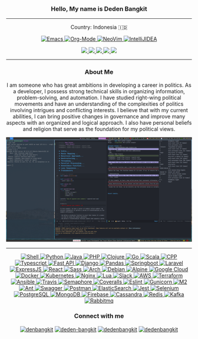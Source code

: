 <h3 align="center">Hello, My name is Deden Bangkit</h3>
<hr />
<p align="center">Country: Indonesia 🇮🇩</p>
<p align="center">
  <a href="#" target="_blank" rel="noreferrer">
    <img
      src="https://img.shields.io/badge/Emacs-%237F5AB6.svg?&style=flat&logo=gnu-emacs&logoColor=white"
      alt="Emacs"
      height="30"
    />
  </a>
  <a href="#" target="_blank" rel="noreferrer">
    <img
      src="https://img.shields.io/badge/orgmode-%2377AA99.svg?style=flat&logo=org&logoColor=white"
      alt="Org-Mode"
      height="30"
    />
  </a>
  <a href="#" target="_blank" rel="noreferrer">
    <img
      src="https://img.shields.io/badge/NeoVim-%2357A143.svg?&style=flat&logo=neovim&logoColor=white"
      alt="NeoVim"
      height="30"
    />
  </a>
  <a href="#" target="_blank" rel="noreferrer">
    <img
      src="https://img.shields.io/badge/IntelliJIDEA-414144.svg?style=flat&logo=intellij-idea&logoColor=white"
      alt="IntelliJIDEA"
      height="30"
    />
  </a>
</p>

<p align="center">
  <a href="https://github.com/dedenbangkit">
    <img
      width="808"
      src="http://github-profile-summary-cards.vercel.app/api/cards/profile-details?username=dedenbangkit&theme=aura_dark"
    />
  </a>
  <a href="https://github.com/dedenbangkit">
    <img
      src="https://github-readme-streak-stats.herokuapp.com?user=dedenbangkit&theme=calm&hide_border=true&date_format=j%20M%5B%20Y%5D&exclude_days=Sun%2CSat&card_width=808&background=252334"
    />
  </a>
  <a href="https://github.com/dedenbangkit">
    <img
      width="401"
      src="http://github-profile-summary-cards.vercel.app/api/cards/stats?username=dedenbangkit&theme=aura_dark"
    />
  </a>
  <a href="https://github.com/dedenbangkit">
    <img
      width="401"
      src="http://github-profile-summary-cards.vercel.app/api/cards/most-commit-language?username=dedenbangkit&theme=aura_dark"
    />
  </a>
  <a href="https://github.com/dedenbangkit">
    <img
      width="808"
      src="https://github-readme-stats.vercel.app/api/top-langs/?username=dedenbangkit&langs_count=10&exclude_repo=&hide=php,javascript,jupyter%20notebook,cmake,makefile,batchfile,css,html,vim%20script&layout=default&card_width=808&hide_border=true&theme=aura_dark"
    />
  </a>
</p>

<hr />
<h3 align="center">About Me</h3>
<p align="center">
I am someone who has great ambitions in developing a career in politics. As a developer, I possess strong technical skills in organizing information, problem-solving, and automation. I have studied right-wing political movements and have an understanding of the complexities of politics involving intrigues and conflicting interests. I believe that with my current abilities, I can bring positive changes in governance and improve many aspects with an organized and logical approach. I also have personal beliefs and religion that serve as the foundation for my political views.
</p>
<p align="center">
  <a href="https://github.com/dedenbangkit">
    <img
      width="808"
      src="https://raw.githubusercontent.com/dedenbangkit/dedenbangkit/a96db461162b07728b98d365cb0437cfa1719e5e/assets/intro.png"
    />
  </a>
</p>

<hr />
<p align="center">
  <a href="#" target="_blank" rel="noreferrer">
    <img
      src="https://img.shields.io/badge/shell_script-%23474747.svg?style=flat-square&logo=gnu-bash&logoColor=white"
      alt="Shell"
      height="20"
    />
  </a>
  <a href="#" target="_blank" rel="noreferrer">
    <img
      src="https://img.shields.io/badge/python-3670A0?style=flat-square&logo=python&logoColor=ffdd54"
      alt="Python"
      height="20"
    />
  </a>
  <a href="#" target="_blank" rel="noreferrer">
    <img
      src="https://img.shields.io/badge/java-%23ED8B00.svg?style=flat-square&logo=openjdk&logoColor=white"
      alt="Java"
      height="20"
    />
  </a>
  <a href="#" target="_blank" rel="noreferrer">
    <img
      src="https://img.shields.io/badge/php-%23777BB4.svg?style=flat-square&logo=php&logoColor=white"
      alt="PHP"
      height="20"
    />
  </a>
  <a href="#" target="_blank" rel="noreferrer">
    <img
      src="https://img.shields.io/badge/Clojure-%23Clojure.svg?style=flat-square&logo=Clojure&logoColor=white"
      alt="Clojure"
      height="20"
    />
  </a>
  <a href="#" target="_blank" rel="noreferrer">
    <img
      src="https://img.shields.io/badge/go-%2300ADD8.svg?style=flat-square&logo=go&logoColor=white"
      alt="Go"
      height="20"
    />
  </a>
  <a href="#" target="_blank" rel="noreferrer">
    <img
      src="https://img.shields.io/badge/scala-%23DC322F.svg?style=flat-square&logo=scala&logoColor=white"
      alt="Scala"
      height="20"
    />
  </a>
  <a href="#" target="_blank" rel="noreferrer">
    <img
      src="https://img.shields.io/badge/c++-%2300599C.svg?style=flat-square&logo=c%2B%2B&logoColor=white"
      alt="CPP"
      height="20"
    />
  </a>
  <a href="#" target="_blank" rel="noreferrer">
    <img
      src="https://img.shields.io/badge/typescript-%23007ACC.svg?style=flat-square&logo=typescript&logoColor=white"
      alt="Typescript"
      height="20"
    />
  </a>
  <a href="https://www.django.com" target="_blank" rel="noreferrer">
    <img
      src="https://img.shields.io/badge/FastAPI-005571?style=flat-square&logo=fastapi"
      alt="Fast API"
      height="20"
    />
  </a>
  <a href="https://www.django.com" target="_blank" rel="noreferrer">
    <img
      src="https://img.shields.io/badge/django-%23092E20.svg?style=flat-square&logo=django&logoColor=white"
      alt="Django"
      height="20"
    />
  </a>
  <a href="#" target="_blank" rel="noreferrer">
    <img
      src="https://img.shields.io/badge/pandas-%23150458.svg?style=flat-square&logo=pandas&logoColor=white"
      alt="Pandas"
      height="20"
    />
  </a>
  <a href="#" target="_blank" rel="noreferrer">
    <img
      src="https://img.shields.io/badge/spring-%236DB33F.svg?style=flat-square&logo=spring&logoColor=white"
      alt="Springboot"
      height="20"
    />
  </a>
  <a href="#" target="_blank" rel="noreferrer">
    <img
      src="https://img.shields.io/badge/laravel-%23FF2D20.svg?style=flat-square&logo=laravel&logoColor=white"
      alt="Laravel"
      height="20"
    />
  </a>
  <a href="#" target="_blank" rel="noreferrer">
    <img
      src="https://img.shields.io/badge/express.js-%23404d59.svg?style=flat-square&logo=express&logoColor=%2361DAFB"
      alt="ExpressJS"
      height="20"
    />
  </a>
  <a href="#" target="_blank" rel="noreferrer">
    <img
      src="https://img.shields.io/badge/react-%2320232a.svg?style=flat-square&logo=react&logoColor=%2361DAFB"
      alt="React"
      height="20"
    />
  </a>
  <a href="#" target="_blank" rel="noreferrer">
    <img
      src="https://img.shields.io/badge/SASS-hotpink.svg?style=flat-square&logo=SASS&logoColor=white"
      alt="Sass"
      height="20"
    />
  </a>
  <a href="#" target="_blank" rel="noreferrer">
    <img
      src="https://img.shields.io/badge/Arch%20Linux-1793D1?logo=arch-linux&logoColor=fff&style=for-the-badge"
      alt="Arch"
      height="20"
    />
  </a>
  <a href="#" target="_blank" rel="noreferrer">
    <img
      src="https://img.shields.io/badge/Debian-D70A53?style=for-the-badge&logo=debian&logoColor=white"
      alt="Debian"
      height="20"
    />
  </a>
  <a href="#" target="_blank" rel="noreferrer">
    <img
      src="https://img.shields.io/badge/Alpine_Linux-%230D597F.svg?style=for-the-badge&logo=alpine-linux&logoColor=white"
      alt="Alpine"
      height="20"
    />
  </a>
  <a href="#" target="_blank" rel="noreferrer">
    <img
      src="https://img.shields.io/badge/GoogleCloud-%234285F4.svg?style=for-the-badge&logo=google-cloud&logoColor=white"
      alt="Google Cloud"
      height="20"
    />
  </a>
  <a href="#" target="_blank" rel="noreferrer">
    <img
      src="https://img.shields.io/badge/docker-%230db7ed.svg?style=for-the-badge&logo=docker&logoColor=white"
      alt="Docker"
      height="20"
    />
  </a>
  <a href="#" target="_blank" rel="noreferrer">
    <img
      src="https://img.shields.io/badge/kubernetes-%23326ce5.svg?style=for-the-badge&logo=kubernetes&logoColor=white"
      alt="Kubernetes"
      height="20"
    />
  </a>
  <a href="#" target="_blank" rel="noreferrer">
    <img
      src="https://img.shields.io/badge/nginx-%23009639.svg?style=for-the-badge&logo=nginx&logoColor=white"
      alt="Nginx"
      height="20"
    />
  </a>
  <a href="#" target="_blank" rel="noreferrer">
    <img
      src="https://img.shields.io/badge/lua-%232C2D72.svg?style=for-the-badge&logo=lua&logoColor=white"
      alt="Lua"
      height="20"
    />
  </a>
  <a href="#" target="_blank" rel="noreferrer">
    <img
      src="https://img.shields.io/badge/Slack-4A154B?style=for-the-badge&logo=slack&logoColor=white"
      alt="Slack"
      height="20"
    />
  </a>
  <a href="#" target="_blank" rel="noreferrer">
    <img
      src="https://img.shields.io/badge/AWS-%23FF9900.svg?style=for-the-badge&logo=amazon-aws&logoColor=white"
      alt="AWS"
      height="20"
    />
  </a>
  <a href="#" target="_blank" rel="noreferrer">
    <img
      src="https://img.shields.io/badge/terraform-%235835CC.svg?style=for-the-badge&logo=terraform&logoColor=white"
      alt="Terraform"
      height="20"
    />
  </a>
  <a href="#" target="_blank" rel="noreferrer">
    <img
      src="https://img.shields.io/badge/ansible-%231A1918.svg?style=for-the-badge&logo=ansible&logoColor=white"
      alt="Ansible"
      height="20"
    />
  </a>
  <a href="https://www.travis-ci.com" target="_blank" rel="noreferrer">
    <img
      src="https://img.shields.io/badge/travis-yellow?style=flat-square&logo=travis"
      alt="Travis"
      height="20"
    />
  </a>
  <a href="#" target="_blank" rel="noreferrer">
    <img
      src="https://img.shields.io/badge/Semaphore CI-%23EEEEEE.svg?style=for-the-badge&logo=semaphoreci&logoColor=green"
      alt="Semaphore"
      height="20"
    />
  </a>
  <a href="#" target="_blank" rel="noreferrer">
    <img
      src="https://img.shields.io/badge/Coveralls-%23434343.svg?style=for-the-badge&logo=coveralls&logoColor=white"
      alt="Coveralls"
      height="20"
    />
  </a>
  <a href="#" target="_blank" rel="noreferrer">
    <img
      src="https://img.shields.io/badge/ESLint-4B3263?style=for-the-badge&logo=eslint&logoColor=white"
      alt="Eslint"
      height="20"
    />
  </a>
  <a href="#" target="_blank" rel="noreferrer">
    <img
      src="https://img.shields.io/badge/gunicorn-%298729.svg?style=for-the-badge&logo=gunicorn&logoColor=white"
      alt="Gunicorn"
      height="20"
    />
  </a>
  <a href="#" target="_blank" rel="noreferrer">
    <img
      src="https://img.shields.io/badge/Apache%20Maven-C71A36?style=for-the-badge&logo=Apache%20Maven&logoColor=white"
      alt="M2"
      height="20"
    />
  </a>
  <a href="#" target="_blank" rel="noreferrer">
    <img
      src="https://img.shields.io/badge/Apache%20Ant-A81C7D?style=for-the-badge&logo=Apache%20Ant&logoColor=white"
      alt="Ant"
      height="20"
    />
  </a>
  <a href="#" target="_blank" rel="noreferrer">
    <img
      src="https://img.shields.io/badge/-Swagger-%23Clojure?style=for-the-badge&logo=swagger&logoColor=white"
      alt="Swagger"
      height="20"
    />
  </a>
  <a href="#" target="_blank" rel="noreferrer">
    <img
      src="https://img.shields.io/badge/Postman-FF6C37?style=for-the-badge&logo=postman&logoColor=white"
      alt="Postman"
      height="20"
    />
  </a>
  <a href="#" target="_blank" rel="noreferrer">
    <img
      src="https://img.shields.io/badge/-ElasticSearch-005571?style=for-the-badge&logo=elasticsearch"
      alt="ElasticSearch"
      height="20"
    />
  </a>
  <a href="#" target="_blank" rel="noreferrer">
    <img
      src="https://img.shields.io/badge/-jest-%23C21325?style=for-the-badge&logo=jest&logoColor=white"
      alt="Jest"
      height="20"
    />
  </a>
  <a href="#" target="_blank" rel="noreferrer">
    <img
      src="https://img.shields.io/badge/-selenium-%43B02A?style=for-the-badge&logo=selenium&logoColor=white"
      alt="Selenium"
      height="20"
    />
  </a>
  <a href="#" target="_blank" rel="noreferrer">
    <img
      src="https://img.shields.io/badge/postgres-%23316192.svg?style=for-the-badge&logo=postgresql&logoColor=white"
      alt="PostgreSQL"
      height="20"
    />
  </a>
  <a href="#" target="_blank" rel="noreferrer">
    <img
      src="https://img.shields.io/badge/MongoDB-%234ea94b.svg?style=for-the-badge&logo=mongodb&logoColor=white"
      alt="MongoDB"
      height="20"
    />
  </a>
  <a href="#" target="_blank" rel="noreferrer">
    <img
      src="https://img.shields.io/badge/Firebase-039BE5?style=for-the-badge&logo=Firebase&logoColor=white"
      alt="Firebase"
      height="20"
    />
  </a>
  <a href="#" target="_blank" rel="noreferrer">
    <img
      src="https://img.shields.io/badge/cassandra-%231287B1.svg?style=for-the-badge&logo=apache-cassandra&logoColor=white"
      alt="Cassandra"
      height="20"
    />
  </a>
  <a href="#" target="_blank" rel="noreferrer">
    <img
      src="https://img.shields.io/badge/redis-%23DD0031.svg?style=for-the-badge&logo=redis&logoColor=white"
      alt="Redis"
      height="20"
    />
  </a>
  <a href="#" target="_blank" rel="noreferrer">
    <img
      src="https://img.shields.io/badge/Apache%20Kafka-000?style=for-the-badge&logo=apachekafka"
      alt="Kafka"
      height="20"
    />
  </a>
  <a href="#" target="_blank" rel="noreferrer">
    <img
			src="https://img.shields.io/badge/Rabbitmq-FF6600?style=for-the-badge&logo=rabbitmq&logoColor=white"
      alt="Rabbitmq"
      height="20"
    />
  </a>
</p>

<h3 align="center">Connect with me</h3>
<p align="center">
  <a href="https://twitter.com/denbangkit" target="blank"
    ><img
      align="center"
      src="https://raw.githubusercontent.com/rahuldkjain/github-profile-readme-generator/master/src/images/icons/Social/twitter.svg"
      alt="denbangkit"
      height="20"
      width="40"
  /></a>
  <a href="https://linkedin.com/in/deden-bangkit" target="blank"
    ><img
      align="center"
      src="https://raw.githubusercontent.com/rahuldkjain/github-profile-readme-generator/master/src/images/icons/Social/linked-in-alt.svg"
      alt="deden-bangkit"
      height="20"
      width="40"
  /></a>
  <a href="https://fb.com/dedenbangkit" target="blank"
    ><img
      align="center"
      src="https://raw.githubusercontent.com/rahuldkjain/github-profile-readme-generator/master/src/images/icons/Social/facebook.svg"
      alt="dedenbangkit"
      height="20"
      width="40"
  /></a>
  <a href="https://instagram.com/dedenbangkit" target="blank"
    ><img
      align="center"
      src="https://raw.githubusercontent.com/rahuldkjain/github-profile-readme-generator/master/src/images/icons/Social/instagram.svg"
      alt="dedenbangkit"
      height="20"
      width="40"
  /></a>
</p>
